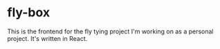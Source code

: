 # fly-box
This is the frontend for the fly tying project I'm working on as a personal project. It's written in React.
 
